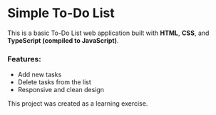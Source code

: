 # Simple To-Do List

This is a basic To-Do List web application built with **HTML**, **CSS**, and **TypeScript (compiled to JavaScript)**.

### Features:
- Add new tasks
- Delete tasks from the list
- Responsive and clean design

This project was created as a learning exercise.
